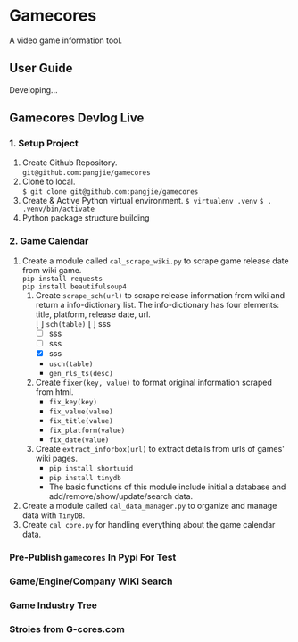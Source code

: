 # Gamecores
A video game information tool. 

## User Guide
Developing...

## Gamecores Devlog Live

### 1. Setup Project

1. Create Github Repository.  
    `git@github.com:pangjie/gamecores`
2. Clone to local.  
    `$ git clone git@github.com:pangjie/gamecores`
3. Create & Active Python virtual environment.
    `$ virtualenv .venv`
    `$ . .venv/bin/activate`
4. Python package structure building

### 2. Game Calendar

1. Create a module called `cal_scrape_wiki.py` to scrape game release date from wiki game.  
    `pip install requests`  
    `pip install beautifulsoup4`
    1. Create `scrape_sch(url)` to scrape release information from wiki and return a info-dictionary list. The info-dictionary has four elements: title, platform, release date, url.  
        [ ] `sch(table)`
        [ ] sss
        - [ ] sss
        + [ ] sss
        + [x] sss
        * `usch(table)`
        * `gen_rls_ts(desc)`
    2. Create `fixer(key, value)` to format original information scraped from html. 
        * `fix_key(key)`
        * `fix_value(value)`
        * `fix_title(value)`
        * `fix_platform(value)`
        * `fix_date(value)`
    3. Create `extract_inforbox(url)` to extract details from urls of games' wiki pages. 
        * `pip install shortuuid`
        * `pip install tinydb`
        * The basic functions of this module include initial a database and add/remove/show/update/search data. 
2. Create a module called `cal_data_manager.py` to organize and manage data with `TinyDB`.
3. Create `cal_core.py` for handling everything about the game calendar data.

###  Pre-Publish `gamecores` In Pypi For Test

###  Game/Engine/Company WIKI Search

###  Game Industry Tree

###  Stroies from G-cores.com


